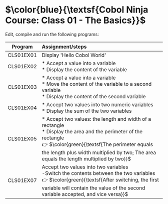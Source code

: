 # $\color{blue}{\textsf{Cobol Ninja Course: Class 01 - The Basics}}$

Edit, compile and run the following programs:<br>

|   Program   |   Assignment/steps   |
|-------------|:---------------------|
| CLS01EX01   | Display 'Hello Cobol World' |
| CLS01EX02   | * Accept a value into a variable<br> * Display the content of the variable |
| CLS01EX03   | * Accept a value into a variable<br> * Move the content of the variable to a second variable<br> * Display the content of the second variable|
| CLS01EX04   | * Accept two values into two numeric variables<br> * Display the sum of the two variables|
| CLS01EX05   | * Accept two values: the length and width of a rectangle<br> * Display the area and the perimeter of the rectangle<br>:point_right: $\color{green}{\textsf{The perimeter equals the length plus width multiplied by two; The area equals the length multiplied by two}}$|
| CLS01EX07   | Accept two values into two variables<br>-Switch the contents between the two variables<br>:point_right: $\color{green}{\textsf{After switching, the first variable will contain the value of the second variable accepted, and vice versa}}$|
